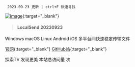      2023-09-23 更新 | ctrl+F 快速寻找

[![image](https://t.tansuo.tv/img/nfshop2.png)](https://ihezu.run/esf7nk){:target="_blank"}

> #### LocalSend 20230923
Windows macOS Linux Android iOS 多平台间快速稳定传输文件

[官网](https://localsend.org){:target="_blank"} [GitHub站](https://github.com/localsend/localsend){:target="_blank"}




<script async src="//busuanzi.ibruce.info/busuanzi/2.3/busuanzi.pure.mini.js"></script>
<p align="left"><span id="busuanzi_container_site_pv">探索TV 发现更美 本站总访问量 <span id="busuanzi_value_site_pv"></span> 次</span></p>
